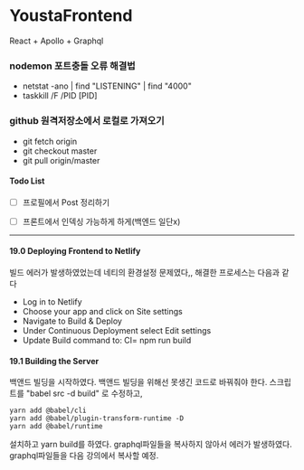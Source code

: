 # YoustaFrontend
React + Apollo + Graphql

### nodemon 포트충돌 오류 해결법
- netstat -ano | find "LISTENING" | find "4000"
- taskkill /F /PID [PID]

### github 원격저장소에서 로컬로 가져오기
- git fetch origin
- git checkout master
- git pull origin/master

#### Todo List
- [ ] 프로필에서 Post 정리하기
- [ ] 프론트에서 인덱싱 가능하게 하게(백엔드 일단x)



------------------------------------------------
#### 19.0 Deploying Frontend to Netlify
빌드 에러가 발생하였었는데 네티의 환경설정 문제였다,, 해결한 프로세스는 다음과 같다
- Log in to Netlify
- Choose your app and click on Site settings
- Navigate to Build & Deploy
- Under Continuous Deployment select Edit settings
- Update Build command to: CI= npm run build

#### 19.1 Building the Server
백앤드 빌딩을 시작하였다. 백앤드 빌딩을 위해선 못생긴 코드로 바꿔줘야 한다.
스크립트를 "babel src -d build" 로 수정하고,
```
yarn add @babel/cli
yarn add @babel/plugin-transform-runtime -D
yarn add @babel/runtime
```
설치하고 yarn build를 하였다.
graphql파일들을 복사하지 않아서 에러가 발생하였다. graphql파일들을 다음 강의에서 복사할 예정.
